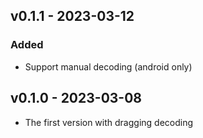 ## v0.1.1 - 2023-03-12

### Added

- Support manual decoding (android only)

## v0.1.0 - 2023-03-08

- The first version with dragging decoding